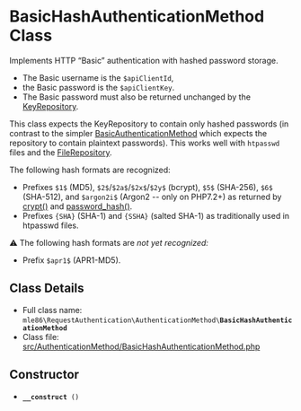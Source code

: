 # BasicHashAuthenticationMethod Class

Implements HTTP “Basic” authentication
with hashed password storage.

 - The Basic username is the `$apiClientId`,
 - the Basic password is the `$apiClientKey`.
 - The Basic password must also be returned unchanged by the [KeyRepository].

This class expects the KeyRepository to contain only hashed passwords
(in contrast to the simpler [BasicAuthenticationMethod]
which expects the repository to contain plaintext passwords).
This works well with `htpasswd` files and the [FileRepository].

The following hash formats are recognized:
 - Prefixes `$1$` (MD5),
   `$2$`/`$2a$`/`$2x$`/`$2y$` (bcrypt),
   `$5$` (SHA-256),
   `$6$` (SHA-512),
   and `$argon2i$` (Argon2 -- only on PHP7.2+)
   as returned by [crypt()] and [password_hash()].
 - Prefixes
   `{SHA}` (SHA-1) and `{SSHA}` (salted SHA-1)
   as traditionally used in htpasswd files.

⚠ The following hash formats are _not yet recognized:_
 - Prefix `$apr1$` (APR1-MD5).

[Exceptions]: Exceptions.md
[KeyRepository]: Class_KeyRepository.md
[AuthenticationMethod]: Class_AuthenticationMethod.md
[BasicAuthenticationMethod]: Class_BasicAuthenticationMethod.md
[FileRepository]: Class_FileRepository.md
[RequestAuthenticator]: Class_RequestAuthenticator.md
[RequestVerifier]: Class_RequestVerifier.md
[RequestInfo]: Class_RequestInfo.md
[crypt()]: https://php.net/manual/function.crypt.php
[password_hash()]: https://secure.php.net/manual/en/function.password-hash.php


## Class Details

* Full class name: <code>mle86\\RequestAuthentication\\AuthenticationMethod\\<b>BasicHashAuthenticationMethod</b></code>
* Class file: [src/AuthenticationMethod/BasicHashAuthenticationMethod.php](../src/AuthenticationMethod/BasicHashAuthenticationMethod.php)


## Constructor

* <code><b>\_\_construct</b> ()</code>


